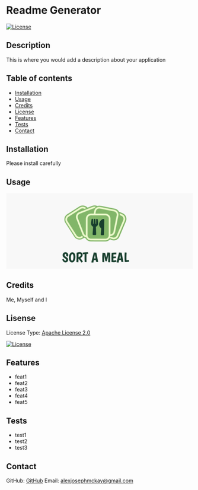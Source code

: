# Readme Generator

[![License](https://img.shields.io/badge/License-Apache_2.0-blue.svg)](https://opensource.org/licenses/Apache-2.0)

## Description 
This is where you would add a description about your application

## Table of contents 

- [Installation](#installation) 
- [Usage](#usage) 
- [Credits](#credits) 
- [License](#license)
- [Features](#features)
- [Tests](#tests)
- [Contact](#contact)

## Installation

Please install carefully

## Usage 

![Test Image](images/sort-a-meal-webpage.png)

## Credits

Me, Myself and I

## Lisense

License Type: [Apache License 2.0](https://opensource.org/licenses/Apache-2.0)

[![License](https://img.shields.io/badge/License-Apache_2.0-blue.svg)](https://opensource.org/licenses/Apache-2.0)

## Features

- feat1
- feat2
- feat3
- feat4
- feat5

## Tests

- test1
- test2
- test3

## Contact

GitHub: [GitHub](https://github.com/mckayjalex) Email: [alexjosephmckay@gmail.com](alexjosephmckay@gmail.com)